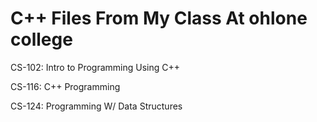 <h1 style="center"> C++ Files From My Class At ohlone college</h1>
<p>CS-102: Intro to Programming Using C++</p>
<p>CS-116: C++ Programming</p>
<p>CS-124: Programming W/ Data Structures</p>